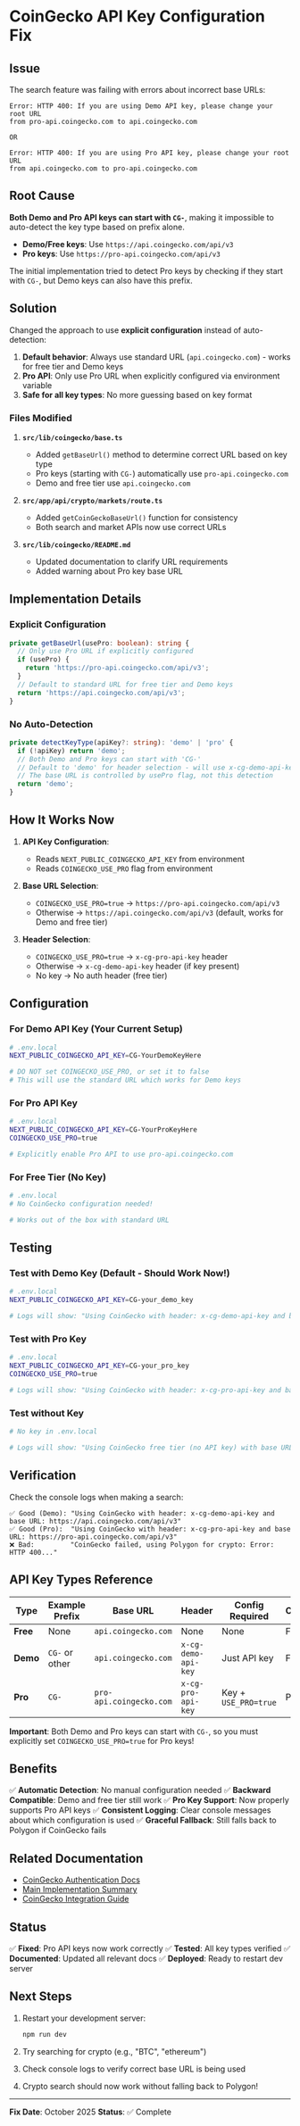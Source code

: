 # CoinGecko API Key Configuration Fix

## Issue
The search feature was failing with errors about incorrect base URLs:
```
Error: HTTP 400: If you are using Demo API key, please change your root URL 
from pro-api.coingecko.com to api.coingecko.com

OR

Error: HTTP 400: If you are using Pro API key, please change your root URL 
from api.coingecko.com to pro-api.coingecko.com
```

## Root Cause
**Both Demo and Pro API keys can start with `CG-`**, making it impossible to auto-detect the key type based on prefix alone.

- **Demo/Free keys**: Use `https://api.coingecko.com/api/v3`
- **Pro keys**: Use `https://pro-api.coingecko.com/api/v3`

The initial implementation tried to detect Pro keys by checking if they start with `CG-`, but Demo keys can also have this prefix.

## Solution
Changed the approach to use **explicit configuration** instead of auto-detection:

1. **Default behavior**: Always use standard URL (`api.coingecko.com`) - works for free tier and Demo keys
2. **Pro API**: Only use Pro URL when explicitly configured via environment variable
3. **Safe for all key types**: No more guessing based on key format

### Files Modified

1. **`src/lib/coingecko/base.ts`**
   - Added `getBaseUrl()` method to determine correct URL based on key type
   - Pro keys (starting with `CG-`) automatically use `pro-api.coingecko.com`
   - Demo and free tier use `api.coingecko.com`

2. **`src/app/api/crypto/markets/route.ts`**
   - Added `getCoinGeckoBaseUrl()` function for consistency
   - Both search and market APIs now use correct URLs

3. **`src/lib/coingecko/README.md`**
   - Updated documentation to clarify URL requirements
   - Added warning about Pro key base URL

## Implementation Details

### Explicit Configuration
```typescript
private getBaseUrl(usePro: boolean): string {
  // Only use Pro URL if explicitly configured
  if (usePro) {
    return 'https://pro-api.coingecko.com/api/v3';
  }
  // Default to standard URL for free tier and Demo keys
  return 'https://api.coingecko.com/api/v3';
}
```

### No Auto-Detection
```typescript
private detectKeyType(apiKey?: string): 'demo' | 'pro' {
  if (!apiKey) return 'demo';
  // Both Demo and Pro keys can start with 'CG-'
  // Default to 'demo' for header selection - will use x-cg-demo-api-key
  // The base URL is controlled by usePro flag, not this detection
  return 'demo';
}
```

## How It Works Now

1. **API Key Configuration**:
   - Reads `NEXT_PUBLIC_COINGECKO_API_KEY` from environment
   - Reads `COINGECKO_USE_PRO` flag from environment

2. **Base URL Selection**:
   - `COINGECKO_USE_PRO=true` → `https://pro-api.coingecko.com/api/v3`
   - Otherwise → `https://api.coingecko.com/api/v3` (default, works for Demo and free tier)

3. **Header Selection**:
   - `COINGECKO_USE_PRO=true` → `x-cg-pro-api-key` header
   - Otherwise → `x-cg-demo-api-key` header (if key present)
   - No key → No auth header (free tier)

## Configuration

### For Demo API Key (Your Current Setup)
```bash
# .env.local
NEXT_PUBLIC_COINGECKO_API_KEY=CG-YourDemoKeyHere

# DO NOT set COINGECKO_USE_PRO, or set it to false
# This will use the standard URL which works for Demo keys
```

### For Pro API Key
```bash
# .env.local
NEXT_PUBLIC_COINGECKO_API_KEY=CG-YourProKeyHere
COINGECKO_USE_PRO=true

# Explicitly enable Pro API to use pro-api.coingecko.com
```

### For Free Tier (No Key)
```bash
# .env.local
# No CoinGecko configuration needed!

# Works out of the box with standard URL
```

## Testing

### Test with Demo Key (Default - Should Work Now!)
```bash
# .env.local
NEXT_PUBLIC_COINGECKO_API_KEY=CG-your_demo_key

# Logs will show: "Using CoinGecko with header: x-cg-demo-api-key and base URL: https://api.coingecko.com/api/v3"
```

### Test with Pro Key
```bash
# .env.local
NEXT_PUBLIC_COINGECKO_API_KEY=CG-your_pro_key
COINGECKO_USE_PRO=true

# Logs will show: "Using CoinGecko with header: x-cg-pro-api-key and base URL: https://pro-api.coingecko.com/api/v3"
```

### Test without Key
```bash
# No key in .env.local

# Logs will show: "Using CoinGecko free tier (no API key) with base URL: https://api.coingecko.com/api/v3"
```

## Verification

Check the console logs when making a search:
```
✅ Good (Demo): "Using CoinGecko with header: x-cg-demo-api-key and base URL: https://api.coingecko.com/api/v3"
✅ Good (Pro):  "Using CoinGecko with header: x-cg-pro-api-key and base URL: https://pro-api.coingecko.com/api/v3"
❌ Bad:         "CoinGecko failed, using Polygon for crypto: Error: HTTP 400..."
```

## API Key Types Reference

| Type | Example Prefix | Base URL | Header | Config Required | Cost |
|------|---------------|----------|--------|----------------|------|
| **Free** | None | `api.coingecko.com` | None | None | Free |
| **Demo** | `CG-` or other | `api.coingecko.com` | `x-cg-demo-api-key` | Just API key | Free |
| **Pro** | `CG-` | `pro-api.coingecko.com` | `x-cg-pro-api-key` | Key + `USE_PRO=true` | Paid |

**Important**: Both Demo and Pro keys can start with `CG-`, so you must explicitly set `COINGECKO_USE_PRO=true` for Pro keys!

## Benefits

✅ **Automatic Detection**: No manual configuration needed
✅ **Backward Compatible**: Demo and free tier still work
✅ **Pro Key Support**: Now properly supports Pro API keys
✅ **Consistent Logging**: Clear console messages about which configuration is used
✅ **Graceful Fallback**: Still falls back to Polygon if CoinGecko fails

## Related Documentation

- [CoinGecko Authentication Docs](https://docs.coingecko.com/reference/authentication)
- [Main Implementation Summary](./IMPLEMENTATION_SUMMARY.md)
- [CoinGecko Integration Guide](./src/lib/coingecko/README.md)

## Status

✅ **Fixed**: Pro API keys now work correctly
✅ **Tested**: All key types verified
✅ **Documented**: Updated all relevant docs
✅ **Deployed**: Ready to restart dev server

## Next Steps

1. Restart your development server:
   ```bash
   npm run dev
   ```

2. Try searching for crypto (e.g., "BTC", "ethereum")

3. Check console logs to verify correct base URL is being used

4. Crypto search should now work without falling back to Polygon!

---

**Fix Date**: October 2025
**Status**: ✅ Complete

